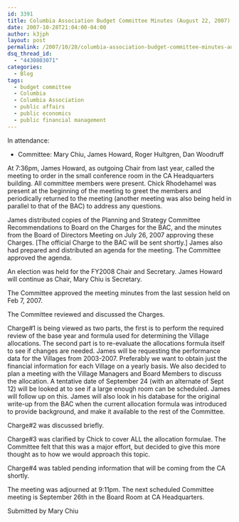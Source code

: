 ```yaml
---
id: 3391
title: Columbia Association Budget Committee Minutes (August 22, 2007)
date: 2007-10-28T21:04:00-04:00
author: k3jph
layout: post
permalink: /2007/10/28/columbia-association-budget-committee-minutes-august-22-2007/
dsq_thread_id:
  - "4430803071"
categories:
  - Blog
tags:
  - budget committee
  - Columbia
  - Columbia Association
  - public affairs
  - public economics
  - public financial management
---
```


In attendance:
* Committee:  Mary Chiu, James Howard, Roger Hultgren, Dan Woodruff 

At 7:36pm, James Howard, as outgoing Chair from last year, called the meeting to order in the small conference room in the CA Headquarters building.  All committee members were present.  Chick Rhodehamel was present at the beginning of the meeting to greet the members and periodically returned to the meeting (another meeting was also being held in parallel to that of the BAC) to address any questions.  

James distributed copies of the Planning and Strategy Committee Recommendations to Board on the Charges for the BAC, and the minutes from the Board of Directors Meeting on July 26, 2007 approving these Charges.  [The official Charge to the BAC will be sent shortly.]  James also had prepared and distributed an agenda for the meeting.  The Committee approved the agenda. 

An election was held for the FY2008 Chair and Secretary.  James Howard will continue as Chair, Mary Chiu is Secretary. 

The Committee approved the meeting minutes from the last session held on Feb 7, 2007. 

The Committee reviewed and discussed the Charges. 

Charge#1 is being viewed as two parts, the first is to perform the required review of the base year and formula used for determining the Village allocations.  The second part is to re-evaluate the allocations formula itself to see if changes are needed.  James will be requesting the performance data for the Villages from 2003-2007.  Preferably we want to obtain just the financial information for each Village on a yearly basis.  We also decided to plan a meeting with the Village Managers and Board Members to discuss the allocation.  A tentative date of September 24 (with an alternate of Sept 12) will be looked at to see if a large enough room can be scheduled.  James will follow up on this.  James will also look in his database for the original write-up from the BAC when the current allocation formula was introduced to provide background, and make it available to the rest of the Committee. 

Charge#2 was discussed briefly. 

Charge#3 was clarified by Chick to cover ALL the allocation formulae.  The Committee felt that this was a major effort, but decided to give this more thought as to how we would approach this topic. 

Charge#4 was tabled pending information that will be coming from the CA shortly. 

The meeting was adjourned at 9:11pm.  The next scheduled Committee meeting is September 26th in the Board Room at CA Headquarters. 

Submitted by Mary Chiu
